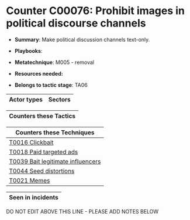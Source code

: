 # Counter C00076: Prohibit images in political discourse channels

* **Summary**: Make political discussion channels text-only. 

* **Playbooks**: 

* **Metatechnique**: M005 - removal

* **Resources needed:** 

* **Belongs to tactic stage**: TA06


| Actor types | Sectors |
| ----------- | ------- |



| Counters these Tactics |
| ---------------------- |



| Counters these Techniques |
| ------------------------- |
| [T0016 Clickbait](../techniques/T0016.md) |
| [T0018 Paid targeted ads](../techniques/T0018.md) |
| [T0039 Bait legitimate influencers](../techniques/T0039.md) |
| [T0044 Seed distortions](../techniques/T0044.md) |
| [T0021 Memes](../techniques/T0021.md) |



| Seen in incidents |
| ----------------- |


DO NOT EDIT ABOVE THIS LINE - PLEASE ADD NOTES BELOW